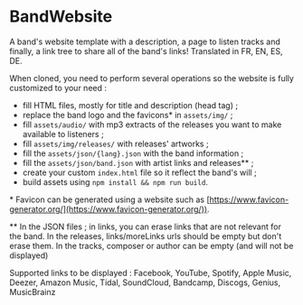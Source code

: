 # BandWebsite

A band's website template with a description, a page to listen tracks and finally, a link tree to share all of the band's links! Translated in FR, EN, ES, DE.

When cloned, you need to perform several operations so the website is fully customized to your need :

- fill HTML files, mostly for title and description (head tag) ;
- replace the band logo and the favicons\* in `assets/img/` ;
- fill `assets/audio/` with mp3 extracts of the releases you want to make available to listeners ;
- fill `assets/img/releases/` with releases' artworks ;
- fill the `assets/json/{lang}.json` with the band information ;
- fill the `assets/json/band.json` with artist links and releases\*\* ;
- create your custom `index.html` file so it reflect the band's will ;
- build assets using `npm install && npm run build`.

\* Favicon can be generated using a website such as [https://www.favicon-generator.org/](https://www.favicon-generator.org/)).

\*\* In the JSON files ; in links, you can erase links that are not relevant for the band. In the releases, links/moreLinks urls should be empty but don't erase them. In the tracks, composer or author can be empty (and will not be displayed) 

Supported links to be displayed :
Facebook, YouTube, Spotify, Apple Music, Deezer, Amazon Music, Tidal, SoundCloud, Bandcamp, Discogs, Genius, MusicBrainz
